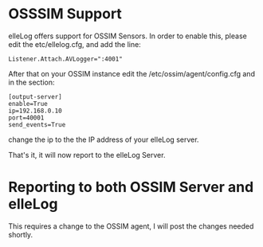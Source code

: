 OSSSIM Support
===============


elleLog offers support for OSSIM Sensors. In order to enable this, please edit 
the  etc/ellelog.cfg, and add the line:

```
Listener.Attach.AVLogger=":4001"
```

After that on your OSSIM instance edit the /etc/ossim/agent/config.cfg and in the section:
```
[output-server]
enable=True
ip=192.168.0.10
port=40001
send_events=True
```

change the ip to the the IP address of your elleLog server.

That's it, it will now report to the elleLog Server.

Reporting to both OSSIM Server and elleLog
===========================================

This requires a change to the OSSIM agent, I will post the changes needed shortly.




